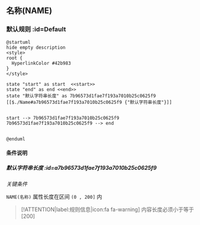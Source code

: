 ## 名称(NAME) <!-- {docsify-ignore-all} -->

   

### 默认规则 :id=Default

```plantuml
@startuml
hide empty description
<style>
root {
  HyperlinkColor #42b983
}
</style>

state "start" as start  <<start>>
state "end" as end <<end>>
state "默认字符串长度" as 7b96573d1fae7f193a7010b25c0625f9 [[$./Name#a7b96573d1fae7f193a7010b25c0625f9 {"默认字符串长度"}]]


start --> 7b96573d1fae7f193a7010b25c0625f9 
7b96573d1fae7f193a7010b25c0625f9 --> end 


@enduml
```

#### 条件说明

##### 默认字符串长度 :id=a7b96573d1fae7f193a7010b25c0625f9


*关键条件*


`NAME(名称)` 属性长度在区间 `(0 , 200]` 内

> [!ATTENTION|label:规则信息|icon:fa fa-warning]
> 内容长度必须小于等于[200]







